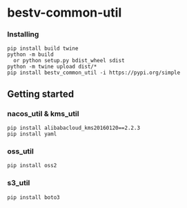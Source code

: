 # bestv-common-util


### Installing
```shell
pip install build twine
python -m build
  or python setup.py bdist_wheel sdist
python -m twine upload dist/*
pip install bestv_common_util -i https://pypi.org/simple
```

## Getting started
### nacos_util & kms_util
```shell
pip install alibabacloud_kms20160120==2.2.3
pip install yaml
```

### oss_util
```shell
pip install oss2
```

### s3_util
```shell
pip install boto3
```